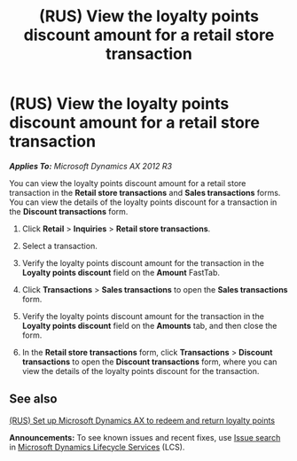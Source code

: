 ﻿---
title: (RUS) View the loyalty points discount amount for a retail store transaction
TOCTitle: (RUS) View the loyalty points discount amount for a retail store transaction
ms:assetid: 0f96b992-1366-4853-a9dd-f976564333c9
ms:mtpsurl: https://technet.microsoft.com/en-us/library/Dn497728(v=AX.60)
ms:contentKeyID: 62200260
ms.date: 04/18/2014
mtps_version: v=AX.60
f1_keywords:
- discount
- Forms.RetailTransactionTable
- retail store
- Forms.RetailTransactionDiscountTrans
- MsDynAx060.Forms.RetailTransactionTable
- MsDynAx060.Forms.RetailTransactionDiscountTrans
- Forms.RetailTransactionSalesTrans
- MsDynAx060.Forms.RetailTransactionSalesTrans
- loyalty point
- loyalty points
- retail discount
- loyalty points discount
---

# (RUS) View the loyalty points discount amount for a retail store transaction 


_**Applies To:** Microsoft Dynamics AX 2012 R3_

You can view the loyalty points discount amount for a retail store transaction in the **Retail store transactions** and **Sales transactions** forms. You can view the details of the loyalty points discount for a transaction in the **Discount transactions** form.

1.  Click **Retail** \> **Inquiries** \> **Retail store transactions**.

2.  Select a transaction.

3.  Verify the loyalty points discount amount for the transaction in the **Loyalty points discount** field on the **Amount** FastTab.

4.  Click **Transactions** \> **Sales transactions** to open the **Sales transactions** form.

5.  Verify the loyalty points discount amount for the transaction in the **Loyalty points discount** field on the **Amounts** tab, and then close the form.

6.  In the **Retail store transactions** form, click **Transactions** \> **Discount transactions** to open the **Discount transactions** form, where you can view the details of the loyalty points discount for the transaction.

## See also

[(RUS) Set up Microsoft Dynamics AX to redeem and return loyalty points](rus-set-up-microsoft-dynamics-ax-to-redeem-and-return-loyalty-points.md)

  
**Announcements:** To see known issues and recent fixes, use [Issue search](http://go.microsoft.com/fwlink/?linkid=389258) in [Microsoft Dynamics Lifecycle Services](http://go.microsoft.com/fwlink/?linkid=306505) (LCS).

